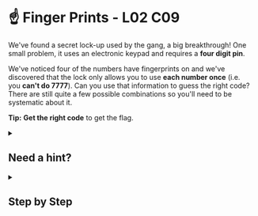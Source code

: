 # ☝️ Finger Prints - L02 C09

We've found a secret lock-up used by the gang, a big breakthrough! One small problem, it uses an electronic keypad and requires a **four digit pin**.

We've noticed four of the numbers have fingerprints on and we've discovered that the lock only allows you to use **each number once** (i.e. you **can't do 7777**). Can you use that information to guess the right code? There are still quite a few possible combinations so you'll need to be systematic about it.

**Tip:** **Get the right code** to get the flag.

<details><summary>

## Need a hint?</summary>

```txt
💡 Hint: The fingerprints show us which numbers are used in the correct combination,
   it's just a matter of trying all the combinations with those numbers until you get it right!
```

</details>

<details><summary>

## Step by Step</summary>

![image of the keypad](/assets/fingerprints1.jpg)

- Go through all possible combinations of the digits `2, 4, 5, and 7` in various orders until it finally produces a flag.

</details>
